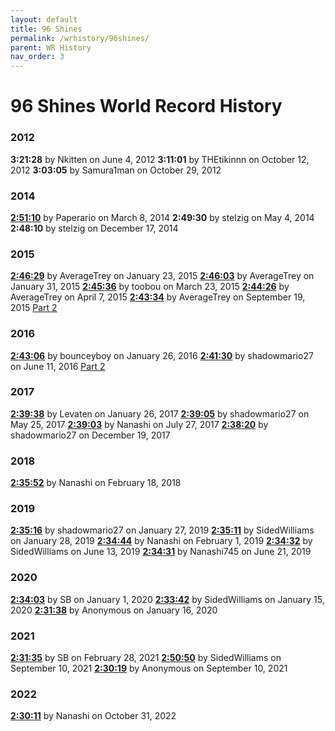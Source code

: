 ```yaml
---
layout: default
title: 96 Shines
permalink: /wrhistory/96shines/
parent: WR History
nav_order: 3
---
```

# 96 Shines World Record History

### 2012
**3:21:28** by Nkitten on June 4, 2012
**3:11:01** by THEtikinnn on October 12, 2012
**3:03:05** by Samura1man on October 29, 2012

### 2014
**[2:51:10](https://www.twitch.tv/videos/46943159)** by Paperario on March 8, 2014
**2:49:30** by stelzig on May 4, 2014
**2:48:10** by stelzig on December 17, 2014

### 2015
**[2:46:29](https://twitch.tv/videos/41872326)** by AverageTrey on January 23, 2015
**[2:46:03](https://twitch.tv/videos/41727326)** by AverageTrey on January 31, 2015
**[2:45:36](https://nicovideo.jp/user/10045073/mylist/49351296)** by toobou on March 23, 2015
**[2:44:26](https://twitch.tv/videos/40719436)** by AverageTrey on April 7, 2015
**[2:43:34](https://twitch.tv/videos/16837446)** by AverageTrey on September 19, 2015 [Part 2](https://www.twitch.tv/videos/16837648)

### 2016
**[2:43:06](https://twitch.tv/videos/37872365)** by bounceyboy on January 26, 2016
**[2:41:30](https://youtu.be/aAdwxiitVcE)** by shadowmario27 on June 11, 2016 [Part 2](https://youtu.be/JlwjVIA3_2g)

### 2017
**[2:39:38](https://youtu.be/JXeuQk41uf4)** by Levaten on January 26, 2017
**[2:39:05](https://youtu.be/5h-oMvd81wM)** by shadowmario27 on May 25, 2017
**[2:39:03](https://youtu.be/LSHBFDUZQVs)** by Nanashi on July 27, 2017
**[2:38:20](https://twitch.tv/videos/210806097)** by shadowmario27 on December 19, 2017

### 2018
**[2:35:52](https://youtu.be/nZ4w7eUCwiY)** by Nanashi on February 18, 2018

### 2019
**[2:35:16](https://youtu.be/z28-GCimycE)** by shadowmario27 on January 27, 2019
**[2:35:11](https://twitch.tv/videos/371633035)** by SidedWilliams on January 28, 2019
**[2:34:44](https://youtube.com/watch?v=YDWZ_kxEB5w)** by Nanashi on February 1, 2019
**[2:34:32](https://twitch.tv/videos/438668856)** by SidedWilliams on June 13, 2019
**[2:34:31](https://youtu.be/i-t-OzdEY-Y)** by Nanashi745 on June 21, 2019

### 2020
**[2:34:03](https://youtu.be/itHNYKg23rA)** by SB on January 1, 2020
**[2:33:42](https://twitch.tv/videos/536462871)** by SidedWilliams on January 15, 2020
**[2:31:38](https://youtu.be/4PVZjFsAvYw)** by Anonymous on January 16, 2020

### 2021
**[2:31:35](https://youtu.be/6PHIA7DiiGE)** by SB on February 28, 2021
**[2:50:50](https://www.twitch.tv/videos/1144553232)** by SidedWilliams on September 10, 2021
**[2:30:19](https://youtu.be/33wuZFRHiWY)** by Anonymous on September 10, 2021

### 2022
**[2:30:11](https://twitch.tv/videos/1638757106)** by Nanashi on October 31, 2022
